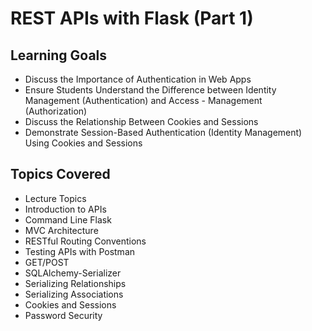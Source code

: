 # REST APIs with Flask (Part 1)

## Learning Goals

- Discuss the Importance of Authentication in Web Apps
- Ensure Students Understand the Difference between Identity Management (Authentication) and Access - Management (Authorization)
- Discuss the Relationship Between Cookies and Sessions
- Demonstrate Session-Based Authentication (Identity Management) Using Cookies and Sessions



## Topics Covered

- Lecture Topics
- Introduction to APIs
- Command Line Flask
- MVC Architecture
- RESTful Routing Conventions
- Testing APIs with Postman
- GET/POST
- SQLAlchemy-Serializer
- Serializing Relationships
- Serializing Associations
- Cookies and Sessions
- Password Security